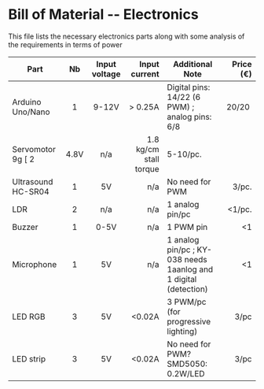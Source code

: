 # Bill of Material -- Electronics

This file lists the necessary electronics parts along with some analysis of the requirements in terms of power

| Part         | Nb | Input voltage | Input current  | Additional Note | Price (€) |
| ------------- |:----:|:-------------:| -----:| ---- | ----: |
| Arduino Uno/Nano | 1 | 9-12V | > 0.25A | Digital pins: 14/22 (6 PWM) ; analog pins: 6/8 | 20/20 |
| Servomotor 9g [ 2 | 4.8V | n/a | 1.8 kg/cm stall torque | 5-10/pc. |
| Ultrasound HC-SR04 | 1 | 5V | n/a | No need for PWM | 3/pc. |
| LDR | 2 | n/a | n/a | 1 analog pin/pc | <1/pc. |
| Buzzer | 1 | 0-5V | n/a | 1 PWM pin | <1 |
| Microphone | 1 | 5V | n/a | 1 analog pin/pc ; KY-038 needs 1aanlog and 1 digital (detection) | <1 |
| LED RGB | 3 | 5V | <0.02A | 3 PWM/pc (for progressive lighting) | 3/pc |
| LED strip | 3 | 5V | <0.02A | No need for PWM? SMD5050: 0.2W/LED | 3/pc |
